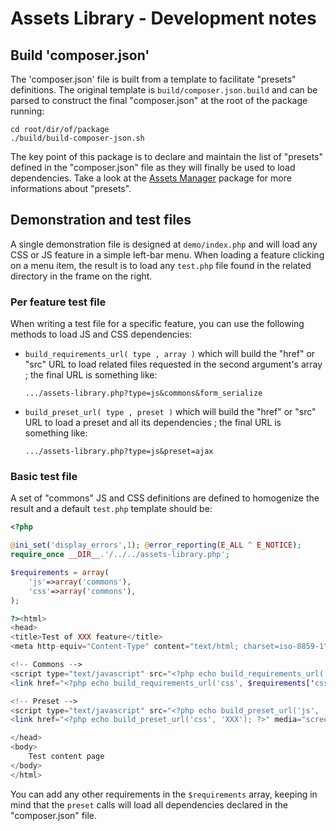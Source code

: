 Assets Library - Development notes
==================================


## Build 'composer.json'

The 'composer.json' file is built from a template to facilitate "presets" definitions. The
original template is `build/composer.json.build` and can be parsed to construct the final
"composer.json" at the root of the package running:

    cd root/dir/of/package
    ./build/build-composer-json.sh

The key point of this package is to declare and maintain the list of "presets" defined in
the "composer.json" file as they will finally be used to load dependencies. Take a look at
the [Assets Manager](https://github.com/atelierspierrot/assets-manager) package for more
informations about "presets".


## Demonstration and test files

A single demonstration file is designed at `demo/index.php` and will load any CSS or JS feature
in a simple left-bar menu. When loading a feature clicking on a menu item, the result is to
load any `test.php` file found in the related directory in the frame on the right.

### Per feature test file

When writing a test file for a specific feature, you can use the following methods to load
JS and CSS dependencies:

-   `build_requirements_url( type , array )` which will build the "href" or "src" URL to load
    related files requested in the second argument's array ; the final URL is something like:
    
        .../assets-library.php?type=js&commons&form_serialize

-   `build_preset_url( type , preset )` which will build the "href" or "src" URL to load
    a preset and all its dependencies ; the final URL is something like:
    
        .../assets-library.php?type=js&preset=ajax

### Basic test file

A set of "commons" JS and CSS definitions are defined to homogenize the result and a default
`test.php` template should be:

```php
<?php

@ini_set('display_errors',1); @error_reporting(E_ALL ^ E_NOTICE); 
require_once __DIR__.'/../../assets-library.php';

$requirements = array(
    'js'=>array('commons'),
    'css'=>array('commons'),
);

?><html>
<head>
<title>Test of XXX feature</title>
<meta http-equiv="Content-Type" content="text/html; charset=iso-8859-1" />

<!-- Commons -->
<script type="text/javascript" src="<?php echo build_requirements_url('js', $requirements['js']); ?>"></script>
<link href="<?php echo build_requirements_url('css', $requirements['css']); ?>" media="screen" rel="stylesheet" type="text/css" />

<!-- Preset -->
<script type="text/javascript" src="<?php echo build_preset_url('js', 'XXX'); ?>"></script>
<link href="<?php echo build_preset_url('css', 'XXX'); ?>" media="screen" rel="stylesheet" type="text/css" />

</head>
<body>
    Test content page
</body>
</html>
```

You can add any other requirements in the `$requirements` array, keeping in mind that the
`preset` calls will load all dependencies declared in the "composer.json" file.

